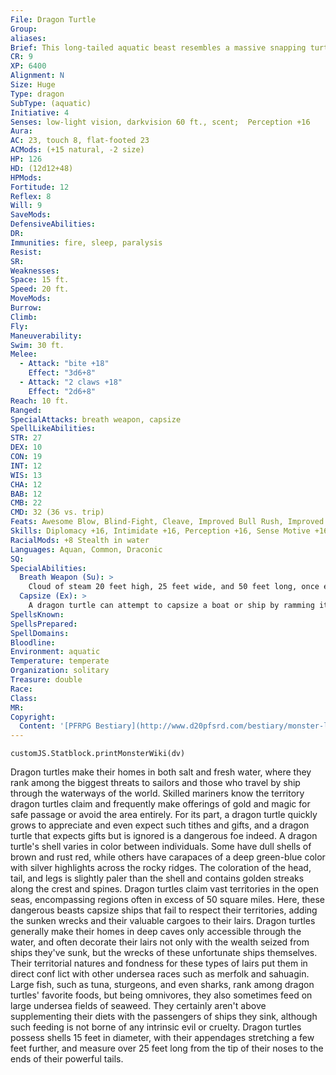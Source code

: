 ```yaml
---
File: Dragon Turtle
Group: 
aliases: 
Brief: This long-tailed aquatic beast resembles a massive snapping turtle with draconic features.
CR: 9
XP: 6400
Alignment: N
Size: Huge
Type: dragon
SubType: (aquatic)
Initiative: 4
Senses: low-light vision, darkvision 60 ft., scent;  Perception +16
Aura: 
AC: 23, touch 8, flat-footed 23
ACMods: (+15 natural, -2 size)
HP: 126
HD: (12d12+48)
HPMods: 
Fortitude: 12
Reflex: 8
Will: 9
SaveMods: 
DefensiveAbilities: 
DR: 
Immunities: fire, sleep, paralysis
Resist: 
SR: 
Weaknesses: 
Space: 15 ft.
Speed: 20 ft.
MoveMods: 
Burrow: 
Climb: 
Fly: 
Maneuverability: 
Swim: 30 ft.
Melee: 
  - Attack: "bite +18"
    Effect: "3d6+8"
  - Attack: "2 claws +18"
    Effect: "2d6+8"
Reach: 10 ft.
Ranged: 
SpecialAttacks: breath weapon, capsize
SpellLikeAbilities: 
STR: 27
DEX: 10
CON: 19
INT: 12
WIS: 13
CHA: 12
BAB: 12
CMB: 22
CMD: 32 (36 vs. trip)
Feats: Awesome Blow, Blind-Fight, Cleave, Improved Bull Rush, Improved Initiative, Power Attack
Skills: Diplomacy +16, Intimidate +16, Perception +16, Sense Motive +16, Stealth +7 (+15 in water), Survival +16, Swim +31
RacialMods: +8 Stealth in water
Languages: Aquan, Common, Draconic
SQ: 
SpecialAbilities:
  Breath Weapon (Su): >
    Cloud of steam 20 feet high, 25 feet wide, and 50 feet long, once every 1d4 rounds, damage 12d6 fire, Reflex DC 20 half; effective both on the surface and underwater. The save DC is Constitution-based.
  Capsize (Ex): >
    A dragon turtle can attempt to capsize a boat or ship by ramming it as a charge attack and making a CMB check. The DC of this check is 25, or the result of the boat captain's Profession (sailor) check, whichever is higher. For each size category larger than the dragon turtle's size, it takes a cumulative -10 penalty on this CMB check.
SpellsKnown: 
SpellsPrepared: 
SpellDomains: 
Bloodline: 
Environment: aquatic
Temperature: temperate
Organization: solitary
Treasure: double
Race: 
Class: 
MR: 
Copyright:
  Content: '[PFRPG Bestiary](http://www.d20pfsrd.com/bestiary/monster-listings/dragons/dragon-turtle)'
---
```

```dataviewjs
customJS.Statblock.printMonsterWiki(dv)
```
Dragon turtles make their homes in both salt and fresh water, where they rank among the biggest threats to sailors and those who travel by ship through the waterways of the world. Skilled mariners know the territory dragon turtles claim and frequently make offerings of gold and magic for safe passage or avoid the area entirely. For its part, a dragon turtle quickly grows to appreciate and even expect such tithes and gifts, and a dragon turtle that expects gifts but is ignored is a dangerous foe indeed.  A dragon turtle's shell varies in color between individuals. Some have dull shells of brown and rust red, while others have carapaces of a deep green-blue color with silver highlights across the rocky ridges. The coloration of the head, tail, and legs is slightly paler than the shell and contains golden streaks along the crest and spines.  Dragon turtles claim vast territories in the open seas, encompassing regions often in excess of 50 square miles.  Here, these dangerous beasts capsize ships that fail to respect their territories, adding the sunken wrecks and their valuable cargoes to their lairs. Dragon turtles generally make their homes in deep caves only accessible through the water, and often decorate their lairs not only with the wealth seized from ships they've sunk, but the wrecks of these unfortunate ships themselves. Their territorial natures and fondness for these types of lairs put them in direct conf lict with other undersea races such as merfolk and sahuagin.  Large fish, such as tuna, sturgeons, and even sharks, rank among dragon turtles' favorite foods, but being omnivores, they also sometimes feed on large undersea fields of seaweed. They certainly aren't above supplementing their diets with the passengers of ships they sink, although such feeding is not borne of any intrinsic evil or cruelty. Dragon turtles possess shells 15 feet in diameter, with their appendages stretching a few feet further, and measure over 25 feet long from the tip of their noses to the ends of their powerful tails.
